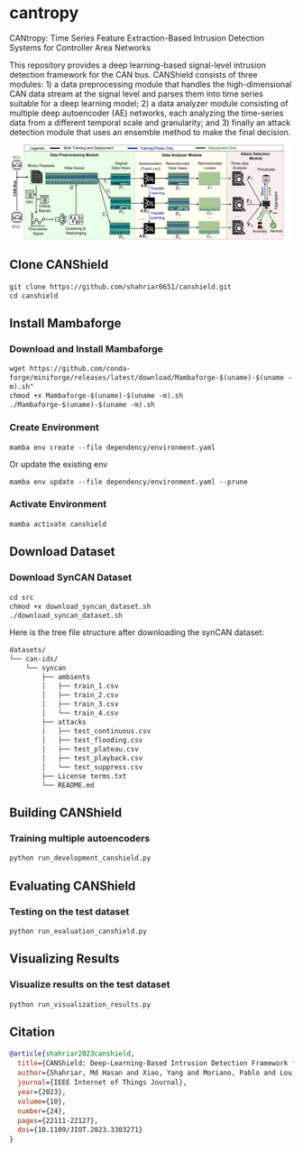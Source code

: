 # cantropy
CANtropy: Time Series Feature Extraction-Based Intrusion Detection Systems for Controller Area Networks

This repository provides a deep learning-based signal-level intrusion detection framework for the CAN bus. CANShield consists of three modules: 1) a data preprocessing module that handles the high-dimensional CAN data stream at the signal level and parses them into time series suitable for a deep learning model; 2) a data analyzer module consisting of multiple deep autoencoder (AE) networks, each analyzing the time-series data from a different temporal scale and granularity; and 3) finally an attack detection module that uses an ensemble method to make the final decision.

![CANShield Workflow](doc/canshield_workflow.jpg)


## Clone CANShield

```
git clone https://github.com/shahriar0651/canshield.git
cd canshield
```

## Install Mambaforge
### Download and Install Mambaforge
```
wget https://github.com/conda-forge/miniforge/releases/latest/download/Mambaforge-$(uname)-$(uname -m).sh"
chmod +x Mambaforge-$(uname)-$(uname -m).sh
./Mambaforge-$(uname)-$(uname -m).sh
```
### Create Environment
```
mamba env create --file dependency/environment.yaml
```
Or update the existing env
```
mamba env update --file dependency/environment.yaml --prune
```

### Activate Environment
```
mamba activate canshield
```

## Download Dataset

### Download SynCAN Dataset

```
cd src
chmod +x download_syncan_dataset.sh
./download_syncan_dataset.sh
```

Here is the tree file structure after downloading the synCAN dataset:
```
datasets/
└── can-ids/
    └── syncan
        ├── ambients
        │   ├── train_1.csv
        │   ├── train_2.csv
        │   ├── train_3.csv
        │   └── train_4.csv
        ├── attacks
        │   ├── test_continuous.csv
        │   ├── test_flooding.csv
        │   ├── test_plateau.csv
        │   ├── test_playback.csv
        │   └── test_suppress.csv
        ├── License terms.txt
        └── README.md
```

## Building CANShield

### Training multiple autoencoders
```
python run_development_canshield.py
```

## Evaluating CANShield

### Testing on the test dataset
```
python run_evaluation_canshield.py
```

## Visualizing Results

### Visualize results on the test dataset
```
python run_visualization_results.py
```

## Citation
```bibtex
@article{shahriar2023canshield,
  title={CANShield: Deep-Learning-Based Intrusion Detection Framework for Controller Area Networks at the Signal Level}, 
  author={Shahriar, Md Hasan and Xiao, Yang and Moriano, Pablo and Lou, Wenjing and Hou, Y. Thomas},
  journal={IEEE Internet of Things Journal}, 
  year={2023},
  volume={10},
  number={24},
  pages={22111-22127},
  doi={10.1109/JIOT.2023.3303271}
}
```
